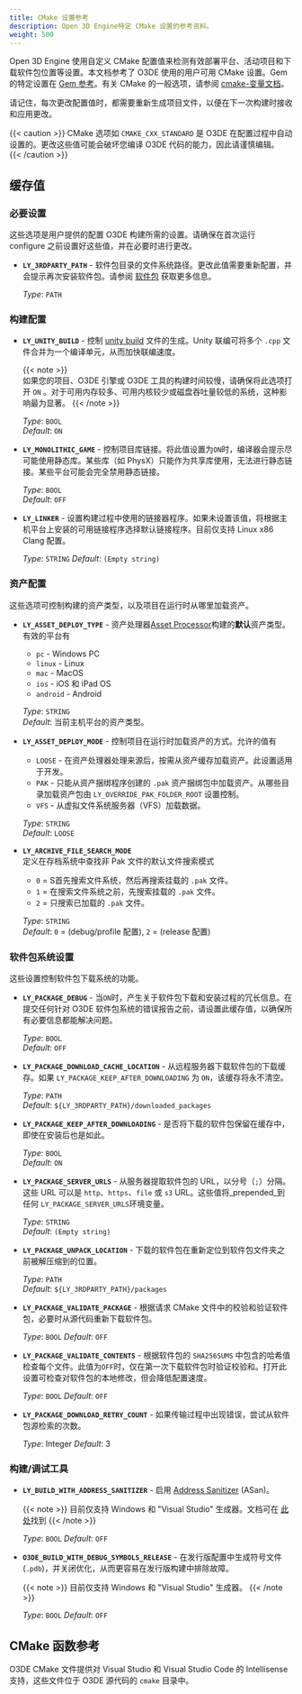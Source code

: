```yaml
---
title: CMake 设置参考
description: Open 3D Engine特定 CMake 设置的参考资料。
weight: 500
---
```


Open 3D Engine 使用自定义 CMake 配置值来检测有效部署平台、活动项目和下载软件包位置等设置。本文档参考了 O3DE 使用的用户可用 CMake 设置。Gem 的特定设置在 [Gem 参考](/docs/user-guide/gems/reference)。有关 CMake 的一般选项，请参阅 [cmake-变量文档](https://cmake.org/cmake/help/v3.18/manual/cmake-variables.7.html)。

请记住，每次更改配置值时，都需要重新生成项目文件，以便在下一次构建时接收和应用更改。

{{< caution >}}
CMake 选项如 `CMAKE_CXX_STANDARD` 是 O3DE 在配置过程中自动设置的。更改这些值可能会破坏您编译 O3DE 代码的能力，因此请谨慎编辑。
{{< /caution >}}

## 缓存值

### 必要设置

这些选项是用户提供的配置 O3DE 构建所需的设置。请确保在首次运行 configure 之前设置好这些值，并在必要时进行更改。

* **`LY_3RDPARTY_PATH`** - 软件包目录的文件系统路径。更改此值需要重新配置，并会提示再次安装软件包。请参阅 [软件包](./packages/) 获取更多信息。
  
  *Type*: `PATH`

### 构建配置

* **`LY_UNITY_BUILD`** - 控制 [unity build](https://cmake.org/cmake/help/latest/prop_tgt/UNITY_BUILD.html) 文件的生成。Unity 联编可将多个 `.cpp` 文件合并为一个编译单元，从而加快联编速度。

  {{< note >}}  
  如果您的项目、O3DE 引擎或 O3DE 工具的构建时间较慢，请确保将此选项打开 `ON` 。对于可用内存较多、可用内核较少或磁盘吞吐量较低的系统，这种影响最为显著。
  {{< /note >}}  

  *Type*: `BOOL`  
  *Default*: `ON`
* **`LY_MONOLITHIC_GAME`** - 控制项目库链接。将此值设置为`ON`时，编译器会提示尽可能使用静态库。某些库（如 PhysX）只能作为共享库使用，无法进行静态链接。某些平台可能会完全禁用静态链接。

  *Type*: `BOOL`  
  *Default*: `OFF`
* **`LY_LINKER`** - 设置构建过程中使用的链接器程序。如果未设置该值，将根据主机平台上安装的可用链接程序选择默认链接程序。目前仅支持 Linux x86 Clang 配置。

  *Type*: `STRING`
  *Default*: `(Empty string)`

### 资产配置

这些选项可控制构建的资产类型，以及项目在运行时从哪里加载资产。

* **`LY_ASSET_DEPLOY_TYPE`** - 资产处理器[Asset Processor](/docs/user-guide/assets/asset-processor/)构建的**默认**资产类型。有效的平台有
  * `pc` - Windows PC
  * `linux` - Linux
  * `mac` - MacOS
  * `ios` - iOS 和 iPad OS
  * `android` - Android
  
  *Type*: `STRING`  
  *Default*: 当前主机平台的资产类型。

* **`LY_ASSET_DEPLOY_MODE`** - 控制项目在运行时加载资产的方式。允许的值有
  * `LOOSE` - 在资产处理器处理来源后，按需从资产缓存加载资产。此设置适用于开发。
  * `PAK` - 只能从资产捆绑程序创建的 `.pak` 资产捆绑包中加载资产。从哪些目录加载资产包由 `LY_OVERRIDE_PAK_FOLDER_ROOT` 设置控制。
  * `VFS` - 从虚拟文件系统服务器（VFS）加载数据。
  
  *Type*: `STRING`  
  *Default*: `LOOSE`

* **`LY_ARCHIVE_FILE_SEARCH_MODE`**  
  定义在存档系统中查找非 Pak 文件的默认文件搜索模式
  *  `0` = S首先搜索文件系统，然后再搜索挂载的 `.pak` 文件。
  *  `1` = 在搜索文件系统之前，先搜索挂载的 `.pak` 文件。
  *  `2` = 只搜索已加载的 `.pak` 文件。

  *Type*: `STRING`  
  *Default*: `0` = (debug/profile 配置), `2` = (release 配置)

### 软件包系统设置

这些设置控制软件包下载系统的功能。

* **`LY_PACKAGE_DEBUG`** - 当`ON`时，产生关于软件包下载和安装过程的冗长信息。在提交任何针对 O3DE 软件包系统的错误报告之前，请设置此缓存值，以确保所有必要信息都能解决问题。

  *Type*: `BOOL`  
  *Default*: `OFF`

* **`LY_PACKAGE_DOWNLOAD_CACHE_LOCATION`** - 从远程服务器下载软件包的下载缓存。如果 `LY_PACKAGE_KEEP_AFTER_DOWNLOADING` 为 `ON`，该缓存将永不清空。

  *Type*: `PATH`  
  *Default*: `${LY_3RDPARTY_PATH}/downloaded_packages`

* **`LY_PACKAGE_KEEP_AFTER_DOWNLOADING`** - 是否将下载的软件包保留在缓存中，即使在安装后也是如此。

  *Type*: `BOOL`  
  *Default*: `ON`

* **`LY_PACKAGE_SERVER_URLS`** - 从服务器提取软件包的 URL，以分号（`;`）分隔。这些 URL 可以是 `http`、`https`、`file` 或 `s3` URL。这些值将_prepended_到任何 `LY_PACKAGE_SERVER_URLS`环境变量。

  *Type*: `STRING`  
  *Default*: `(Empty string)`

* **`LY_PACKAGE_UNPACK_LOCATION`** - 下载的软件包在重新定位到软件包文件夹之前被解压缩到的位置。

  *Type*: `PATH`  
  *Default*: `${LY_3RDPARTY_PATH}/packages`

* **`LY_PACKAGE_VALIDATE_PACKAGE`** - 根据请求 CMake 文件中的校验和验证软件包，必要时从源代码重新下载软件包。

  *Type*: `BOOL`
  *Default*: `OFF`

* **`LY_PACKAGE_VALIDATE_CONTENTS`** - 根据软件包的 `SHA256SUMS` 中包含的哈希值检查每个文件。此值为`OFF`时，仅在第一次下载软件包时验证校验和。打开此设置可检查对软件包的本地修改，但会降低配置速度。

  *Type*: `BOOL`
  *Default*: `OFF`

* **`LY_PACKAGE_DOWNLOAD_RETRY_COUNT`** - 如果传输过程中出现错误，尝试从软件包源检索的次数。

  *Type*: Integer
  *Default*: 3

### 构建/调试工具

* **`LY_BUILD_WITH_ADDRESS_SANITIZER`** - 启用 [Address Sanitizer](https://en.wikipedia.org/wiki/AddressSanitizer) (ASan)。

  {{< note >}}
  目前仅支持 Windows 和 "Visual Studio" 生成器。文档可在 [此处](https://docs.microsoft.com/en-us/cpp/sanitizers/asan?view=msvc-160)找到
  {{< /note >}}

  *Type*: `BOOL`
  *Default*: `OFF`

* **`O3DE_BUILD_WITH_DEBUG_SYMBOLS_RELEASE`** - 在发行版配置中生成符号文件 (`.pdb`)，并关闭优化，从而更容易在发行版构建中排除故障。

  {{< note >}}
  目前仅支持 Windows 和 "Visual Studio" 生成器。
  {{< /note >}}

  *Type*: `BOOL`
  *Default*: `OFF`

<!-- 
  TODO: 平台特定设置--是放在这里、平台页面上，还是完全放在其他地方（如参考附录中？）
-->

## CMake 函数参考

O3DE CMake 文件提供对 Visual Studio 和 Visual Studio Code 的 Intellisense 支持，这些文件位于 O3DE 源代码的 `cmake` 目录中。
